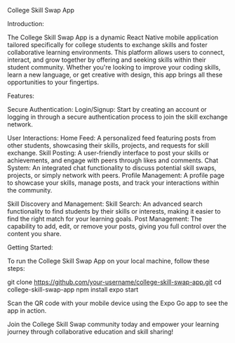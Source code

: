 College Skill Swap App

Introduction:

The College Skill Swap App is a dynamic React Native mobile application tailored specifically for college students to exchange skills and foster collaborative learning environments. This platform allows users to connect, interact, and grow together by offering and seeking skills within their student community. Whether you're looking to improve your coding skills, learn a new language, or get creative with design, this app brings all these opportunities to your fingertips.

Features:

Secure Authentication:
Login/Signup: Start by creating an account or logging in through a secure authentication process to join the skill exchange network.

User Interactions:
Home Feed: A personalized feed featuring posts from other students, showcasing their skills, projects, and requests for skill exchange.
Skill Posting: A user-friendly interface to post your skills or achievements, and engage with peers through likes and comments.
Chat System: An integrated chat functionality to discuss potential skill swaps, projects, or simply network with peers.
Profile Management: A profile page to showcase your skills, manage posts, and track your interactions within the community.

Skill Discovery and Management:
Skill Search: An advanced search functionality to find students by their skills or interests, making it easier to find the right match for your learning goals.
Post Management: The capability to add, edit, or remove your posts, giving you full control over the content you share.

Getting Started:

To run the College Skill Swap App on your local machine, follow these steps:

git clone https://github.com/your-username/college-skill-swap-app.git
cd college-skill-swap-app
npm install
expo start

Scan the QR code with your mobile device using the Expo Go app to see the app in action.

Join the College Skill Swap community today and empower your learning journey through collaborative education and skill sharing!
